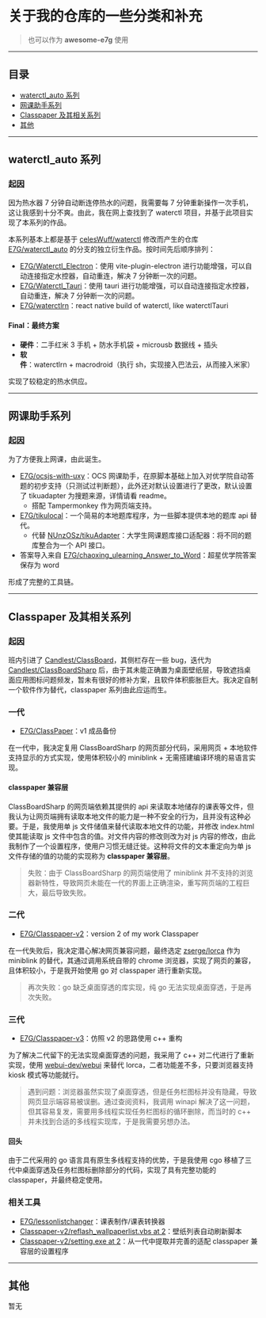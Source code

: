 # 关于我的仓库的一些分类和补充

> 也可以作为 **awesome-e7g** 使用

---

## 目录

- [waterctl_auto 系列](#waterctl_auto-系列)
- [网课助手系列](#网课助手系列)
- [Classpaper 及其相关系列](#classpaper及其相关系列)
- [其他](#其他)

---

## waterctl_auto 系列

### 起因

因为热水器 7 分钟自动断连停热水的问题，我需要每 7 分钟重新操作一次手机，这让我感到十分不爽。由此，我在网上查找到了 waterctl 项目，并基于此项目实现了本系列的作品。

本系列基本上都是基于 [celesWuff/waterctl](https://github.com/celesWuff/waterctl) 修改而产生的仓库 [E7G/waterctl_auto](https://github.com/E7G/waterctl_auto) 的分支的独立衍生作品。按时间先后顺序排列：

- [E7G/Waterctl_Electron](https://github.com/E7G/Waterctl_Electron)：使用 vite-plugin-electron 进行功能增强，可以自动连接指定水控器，自动重连，解决 7 分钟断一次的问题。
- [E7G/Waterctl_Tauri](https://github.com/E7G/Waterctl_Tauri)：使用 tauri 进行功能增强，可以自动连接指定水控器，自动重连，解决 7 分钟断一次的问题。
- [E7G/waterctlrn](https://github.com/E7G/waterctlrn)：react native build of waterctl, like waterctlTauri

#### Final：最终方案

- **硬件**：二手红米 3 手机 + 防水手机袋 + microusb 数据线 + 插头
- **软件**：waterctlrn + macrodroid（执行 sh，实现接入巴法云，从而接入米家）

实现了较稳定的热水供应。

---

## 网课助手系列

### 起因

为了方便我上网课，由此诞生。

- [E7G/ocsjs-with-uxy](https://github.com/E7G/ocsjs-with-uxy)：OCS 网课助手，在原脚本基础上加入对优学院自动答题的初步支持（只测试过判断题），此外还对默认设置进行了更改，默认设置了 tikuadapter 为搜题来源，详情请看 readme。
  - 搭配 Tampermonkey 作为网页端支持。
- [E7G/tikulocal](https://github.com/E7G/tikulocal)：一个简易的本地题库程序，为一些脚本提供本地的题库 api 替代。
  - 代替 [NUnzOSz/tikuAdapter](https://github.com/NUnzOSz/tikuAdapter)：大学生网课题库接口适配器：将不同的题库整合为一个 API 接口。
- 答案导入来自 [E7G/chaoxing_ulearning_Answer_to_Word](https://github.com/E7G/chaoxing_ulearning_Answer_to_Word)：超星优学院答案保存为 word

形成了完整的工具链。

---

## Classpaper 及其相关系列

### 起因

班内引进了 [Candlest/ClassBoard](https://github.com/Candlest/ClassBoard)，其侧栏存在一些 bug，迭代为 [Candlest/ClassBoardSharp](https://github.com/Candlest/ClassBoardSharp) 后，由于其未能正确置为桌面壁纸层，导致遮挡桌面应用图标问题频发，暂未有很好的修补方案，且软件体积膨胀巨大。我决定自制一个软件作为替代，classpaper 系列由此应运而生。

### 一代

- [E7G/ClassPaper](https://github.com/E7G/ClassPaper)：v1 成品备份

在一代中，我决定复用 ClassBoardSharp 的网页部分代码，采用网页 + 本地软件支持显示的方式实现，使用体积较小的 miniblink + 无需搭建编译环境的易语言实现。

#### classpaper 兼容层

ClassBoardSharp 的网页端依赖其提供的 api 来读取本地储存的课表等文件，但我认为让网页端拥有读取本地文件的能力是一种不安全的行为，且并没有这种必要。于是，我使用单 js 文件储值来替代读取本地文件的功能，并修改 index.html 使其能读取 js 文件中包含的值。对文件内容的修改则改为对 js 内容的修改，由此我制作了一个设置程序，使用户习惯无缝迁徙。这种将文件的文本重定向为单 js 文件存储的值的功能的实现称为 **classpaper 兼容层**。

> 失败：由于 ClassBoardSharp 的网页端使用了 miniblink 并不支持的浏览器新特性，导致网页未能在一代的界面上正确渲染，重写网页端的工程巨大，最后导致失败。

### 二代

- [E7G/Classpaper-v2](https://github.com/E7G/Classpaper-v2)：version 2 of my work Classpaper

在一代失败后，我决定潜心解决网页兼容问题，最终选定 [zserge/lorca](https://github.com/zserge/lorca) 作为 miniblink 的替代，其通过调用系统自带的 chrome 浏览器，实现了网页的兼容，且体积较小，于是我开始使用 go 对 classpaper 进行重新实现。

> 再次失败：go 缺乏桌面穿透的库实现，纯 go 无法实现桌面穿透，于是再次失败。

### 三代

- [E7G/Classpaper-v3](https://github.com/E7G/Classpaper-v3)：仿照 v2 的思路使用 c++ 重构

为了解决二代留下的无法实现桌面穿透的问题，我采用了 c++ 对二代进行了重新实现，使用 [webui-dev/webui](https://github.com/webui-dev/webui) 来替代 lorca，二者功能差不多，只要浏览器支持 kiosk 模式等功能就行。

> 遇到问题：浏览器虽然实现了桌面穿透，但是任务栏图标并没有隐藏，导致网页显示端容易被误删。通过查阅资料，我调用 winapi 解决了这一问题，但其容易复发，需要用多线程实现任务栏图标的循环删除，而当时的 c++ 并未找到合适的多线程实现库，于是我需要另想办法。

#### 回头

由于二代采用的 go 语言具有原生多线程支持的优势，于是我使用 cgo 移植了三代中桌面穿透及任务栏图标删除部分的代码，实现了具有完整功能的 classpaper，并最终稳定使用。

### 相关工具

- [E7G/lessonlistchanger](https://github.com/E7G/lessonlistchanger)：课表制作/课表转换器
- [Classpaper-v2/reflash_wallpaperlist.vbs at 2](https://github.com/E7G/Classpaper-v2/blob/2/reflash_wallpaperlist.vbs)：壁纸列表自动刷新脚本
- [Classpaper-v2/setting.exe at 2](https://github.com/E7G/Classpaper-v2/blob/2/setting.exe)：从一代中提取并完善的适配 classpaper 兼容层的设置程序

---

## 其他

暂无
